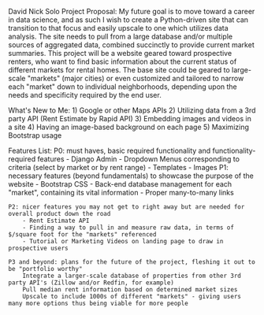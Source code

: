 David Nick Solo Project Proposal:
    My future goal is to move toward a career in data science, and as such I wish to create a Python-driven site that can transition to that focus and easily upscale to one which utilizes data analysis. The site needs to pull from a large database and/or multiple sources of aggregated data, combined succinctly to provide current market summaries. This project will be a website geared toward prospective renters, who want to find basic information about the current status of different markets for rental homes.  The base site could be geared to large-scale "markets" (major cities) or even customized and tailored to narrow each "market" down to individual neighborhoods, depending upon the needs and specificity required by the end user.

What's New to Me:
    1) Google or other Maps APIs
    2) Utilizing data from a 3rd party API (Rent Estimate by Rapid API)
    3) Embedding images and videos in a site
    4) Having an image-based background on each page
    5) Maximizing Bootstrap usage

Features List:
    P0: must haves, basic required functionality and functionality-required features
        - Django Admin
        - Dropdown Menus corresponding to criteria (select by market or by rent range)
        - Templates
        - Images
    P1: necessary features (beyond fundamentals) to showcase the purpose of the website
        - Bootstrap CSS
        - Back-end database management for each "market", containing its vital information
        - Proper many-to-many links

    P2: nicer features you may not get to right away but are needed for overall product down the road
		- Rent Estimate API
        - Finding a way to pull in and measure raw data, in terms of $/square foot for the "markets" referenced
        - Tutorial or Marketing Videos on landing page to draw in prospective users

	P3 and beyond: plans for the future of the project, fleshing it out to be "portfolio worthy"
        Integrate a larger-scale database of properties from other 3rd party API's (Zillow and/or Redfin, for example)
        Pull median rent information based on determined market sizes
        Upscale to include 1000s of different "markets" - giving users many more options thus being viable for more people

